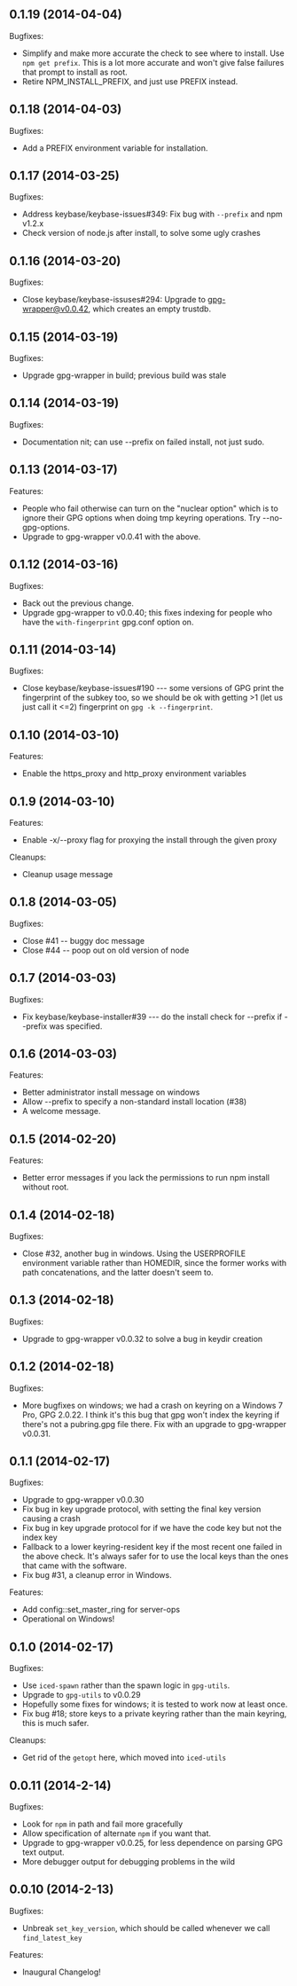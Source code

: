 ## 0.1.19 (2014-04-04)

Bugfixes:

  - Simplify and make more accurate the check to see where to install.  Use `npm get prefix`.
    This is a lot more accurate and won't give false failures that prompt to install as root.
  - Retire NPM_INSTALL_PREFIX, and just use PREFIX instead.

## 0.1.18 (2014-04-03)

Bugfixes:

  - Add a PREFIX environment variable for installation.

## 0.1.17 (2014-03-25)

Bugfixes:

  - Address keybase/keybase-issues#349: Fix bug with `--prefix` and npm v1.2.x
  - Check version of node.js after install, to solve some ugly crashes

## 0.1.16 (2014-03-20)

Bugfixes:

  - Close keybase/keybase-issuses#294: Upgrade to gpg-wrapper@v0.0.42, which
    creates an empty trustdb.

## 0.1.15 (2014-03-19)

Bugfixes:

  - Upgrade gpg-wrapper in build; previous build was stale

## 0.1.14 (2014-03-19)

Bugfixes:

  - Documentation nit; can use --prefix on failed install, not just sudo.

## 0.1.13 (2014-03-17)

Features:
  
  - People who fail otherwise can turn on the "nuclear option" which is to 
    ignore their GPG options when doing tmp keyring operations.  Try --no-gpg-options.
  - Upgrade to gpg-wrapper v0.0.41 with the above.

## 0.1.12 (2014-03-16)

Bugfixes:

  - Back out the previous change.
  - Upgrade gpg-wrapper to v0.0.40; this fixes indexing for people who have
    the `with-fingerprint` gpg.conf option on.

## 0.1.11 (2014-03-14)

Bugfixes:

  - Close keybase/keybase-issues#190 --- some versions of GPG print the fingerprint
    of the subkey too, so we should be ok with getting >1 (let us just call it <=2) 
    fingerprint on `gpg -k --fingerprint`.

## 0.1.10 (2014-03-10)

Features:

  - Enable the https_proxy and http_proxy environment variables

## 0.1.9 (2014-03-10)

Features:

  - Enable -x/--proxy flag for proxying the install through the given proxy

Cleanups:

  - Cleanup usage message

## 0.1.8 (2014-03-05)

Bugfixes:
 
  - Close #41 -- buggy doc message
  - Close #44 -- poop out on old version of node

## 0.1.7 (2014-03-03)

Bugfixes:

  - Fix keybase/keybase-installer#39 --- do the install check for --prefix
    if --prefix was specified.

## 0.1.6 (2014-03-03)

Features:
  
  - Better administrator install message on windows
  - Allow --prefix to specify a non-standard install location (#38)
  - A welcome message.

## 0.1.5 (2014-02-20)

Features:

  - Better error messages if you lack the permissions to run npm install without root.

## 0.1.4 (2014-02-18)

Bugfixes:

  - Close #32, another bug in windows.  Using the USERPROFILE environment
  variable rather than HOMEDIR, since the former works with path concatenations,
  and the latter doesn't seem to.

## 0.1.3 (2014-02-18)

Bugfixes:

  - Upgrade to gpg-wrapper v0.0.32 to solve a bug in keydir creation

## 0.1.2 (2014-02-18)

Bugfixes:

  - More bugfixes on windows; we had a crash on keyring on a Windows 7 Pro,
    GPG 2.0.22. I think it's this bug that gpg won't index the keyring if there's not a 
    pubring.gpg file there.  Fix with an upgrade to gpg-wrapper v0.0.31.

## 0.1.1 (2014-02-17)

Bugfixes:

  - Upgrade to gpg-wrapper v0.0.30
  - Fix bug in key upgrade protocol, with setting the final key version causing a crash
  - Fix bug in key upgrade protocol for if we have the code key but not the index key
  - Fallback to a lower keyring-resident key if the most recent one failed in the above
  check. It's always safer for to use the local keys than the ones that came with the software.
  - Fix bug #31, a cleanup error in Windows.

Features:

  - Add config::set_master_ring for server-ops
  - Operational on Windows!

## 0.1.0 (2014-02-17)

Bugfixes:

  - Use `iced-spawn` rather than the spawn logic in `gpg-utils`.
  - Upgrade to `gpg-utils` to v0.0.29
  - Hopefully some fixes for windows; it is tested to work now at least once.
  - Fix bug #18; store keys to a private keyring rather than the main
    keyring, this is much safer.

Cleanups:

  - Get rid of the `getopt` here, which moved into `iced-utils`

## 0.0.11 (2014-2-14)

Bugfixes:
  
  - Look for `npm` in path and fail more gracefully
  - Allow specification of alternate `npm` if you want that.
  - Upgrade to gpg-wrapper v0.0.25, for less dependence on parsing GPG text output.
  - More debugger output for debugging problems in the wild

## 0.0.10 (2014-2-13)

Bugfixes:

  - Unbreak `set_key_version`, which should be called whenever we call `find_latest_key`

Features:

  - Inaugural Changelog!
